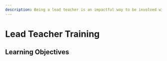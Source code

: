 ```yaml
---
description: Being a lead teacher is an impactful way to be involved with our students.
---
```


# Lead Teacher Training

## Learning Objectives



